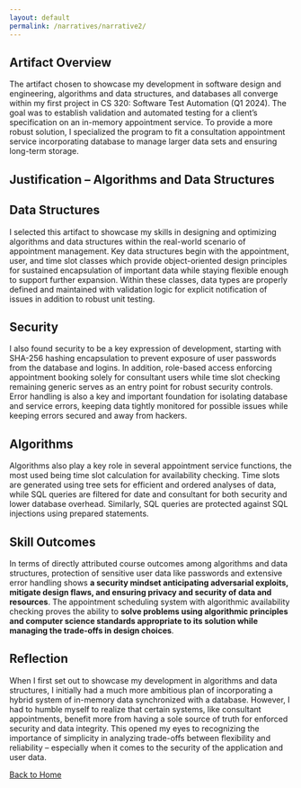 ```yaml
---
layout: default
permalink: /narratives/narrative2/
---
```


## Artifact Overview
The artifact chosen to showcase my development in software design and engineering, algorithms and data structures, and databases all converge within my first project in CS 320: Software Test Automation (Q1 2024). The goal was to establish validation and automated testing for a client’s specification on an in-memory appointment service. To provide a more robust solution, I specialized the program to fit a consultation appointment service incorporating database to manage larger data sets and ensuring long-term storage.
## Justification – Algorithms and Data Structures
## Data Structures
I selected this artifact to showcase my skills in designing and optimizing algorithms and data structures within the real-world scenario of appointment management. Key data structures begin with the appointment, user, and time slot classes which provide object-oriented design principles for sustained encapsulation of important data while staying flexible enough to support further expansion. Within these classes, data types are properly defined and maintained with validation logic for explicit notification of issues in addition to robust unit testing. 
## Security
I also found security to be a key expression of development, starting with SHA-256 hashing encapsulation to prevent exposure of user passwords from the database and logins. In addition, role-based access enforcing appointment booking solely for consultant users while time slot checking remaining generic serves as an entry point for robust security controls. Error handling is also a key and important foundation for isolating database and service errors, keeping data tightly monitored for possible issues while keeping errors secured and away from hackers.
## Algorithms
Algorithms also play a key role in several appointment service functions, the most used being time slot calculation for availability checking. Time slots are generated using tree sets for efficient and ordered analyses of data, while SQL queries are filtered for date and consultant for both security and lower database overhead. Similarly, SQL queries are protected against SQL injections using prepared statements. 
## Skill Outcomes
In terms of directly attributed course outcomes among algorithms and data structures, protection of sensitive user data like passwords and extensive error handling shows **a security mindset anticipating adversarial exploits, mitigate design flaws, and ensuring privacy and security of data and resources**. The appointment scheduling system with algorithmic availability checking proves the ability to **solve problems using algorithmic principles and computer science standards appropriate to its solution while managing the trade-offs in design choices**. 
## Reflection
When I first set out to showcase my development in algorithms and data structures, I initially had a much more ambitious plan of incorporating a hybrid system of in-memory data synchronized with a database. However, I had to humble myself to realize that certain systems, like consultant appointments, benefit more from having a sole source of truth for enforced security and data integrity. This opened my eyes to recognizing the importance of simplicity in analyzing trade-offs between flexibility and reliability – especially when it comes to the security of the application and user data.


<a href="/James-Moore-CS-Portfolio">Back to Home</a>

